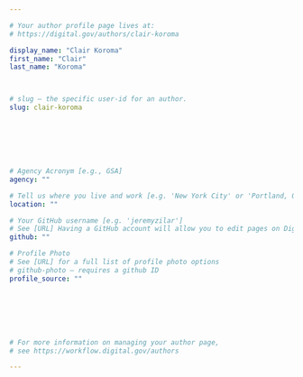 ```yaml
---

# Your author profile page lives at:
# https://digital.gov/authors/clair-koroma

display_name: "Clair Koroma"
first_name: "Clair"
last_name: "Koroma"



# slug — the specific user-id for an author.
slug: clair-koroma







# Agency Acronym [e.g., GSA]
agency: ""

# Tell us where you live and work [e.g. 'New York City' or 'Portland, OR']
location: ""

# Your GitHub username [e.g. 'jeremyzilar']
# See [URL] Having a GitHub account will allow you to edit pages on DigitalGov. The image used in your GitHub account can also be used to populate your digital.gov profile photo.
github: ""

# Profile Photo
# See [URL] for a full list of profile photo options
# github-photo — requires a github ID
profile_source: ""







# For more information on managing your author page,
# see https://workflow.digital.gov/authors

---
```

